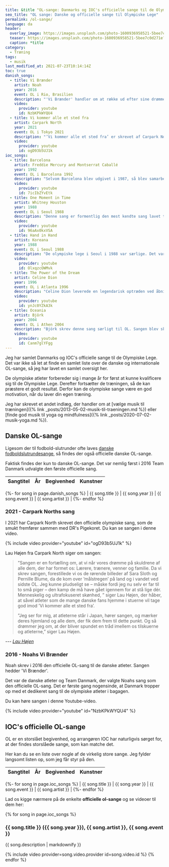 ```yaml
---
title: &title "OL-sange: Danmarks og IOC's officielle sange til de Olympiske Lege"
seo_title: "OL sange: Danske og officielle sange til Olympiske Lege"
permalink: /ol-sange/
language: da
header:
  overlay_image: https://images.unsplash.com/photo-1600936958521-5bee7c0d271e?ixid=MnwxMjA3fDB8MHxwaG90by1wYWdlfHx8fGVufDB8fHx8&ixlib=rb-1.2.1&auto=format&fit=crop&h=630&w=1200&q=10
  teaser: https://images.unsplash.com/photo-1600936958521-5bee7c0d271e?ixid=MnwxMjA3fDB8MHxwaG90by1wYWdlfHx8fGVufDB8fHx8&ixlib=rb-1.2.1&auto=format&fit=crop&h=300&w=400&q=10
  caption: *title
category:
  - Træning
tags:
  - musik
last_modified_at: 2021-07-23T10:14:14Z
toc: true
danish_songs:
  - title: Vi Brænder
    artist: Noah
    year: 2016
    event: OL i Rio, Brasilien
    description: "'Vi Brænder' handler om at række ud efter sine drømme og om at nå sine mål – noget som OL-atleter indiskutabelt kan nikke genkendende til. De danske atleter har i samarbejde med Team Danmark valgt sangen som den officielle OL-sang, og det er første gang nogensinde, at Danmark tropper op med et OL-tema i bagagen."
    video:
      provider: youtube
      id: NzbKPkWYQU4
  - title: Vi kommer alle et sted fra
    artist: Carpark North
    year: 2021
    event: OL i Tokyo 2021
    description: "’Vi kommer alle et sted fra’ er skrevet af Carpark North og handler om at drømme stort, kæmpe og nå toppen – for så til sidst at vende hjem igen. Men sangen handler også om, at vi ikke er alene, men har brug for stærke rødder og relationer for at nå de sublime præstationer."
    video:
      provider: youtube
      id: ogD93b5UJ1k
ioc_songs:
  - title: Barcelona
    artist: Freddie Mercury and Montserrat Caballé
    year: 1992
    event: OL i Barcelona 1992
    description: "Selvom Barcelona blev udgivet i 1987, så blev samarbejdet mellem Freddie Mercury og Montserrat Caballé den (uofficielle) hymne for OL i 1992. Blandingen mellem rock, opera og pop var det største hit Freddie Mercury havde i sin solokarriere."
    video:
      provider: youtube
      id: 7icIbZYvEtk
  - title: One Moment in Time
    artist: Whitney Houston
    year: 1988
    event: OL i Seoul 1988
    description: "Denne sang er formentlig den mest kendte sang lavet til de olympiske lege. Sangen samlede følelsen af samhørighed på dette tidspunkt i verdenshistorien. One Moment In Time gik faktisk også til top 5 på US Billboard hitlisterne dette år."
    video:
      provider: youtube
      id: 96aAx0kxVSA
  - title: Hand in Hand
    artist: Koreana
    year: 1988
    event: OL i Seoul 1988
    description: "De olympiske lege i Seoul i 1988 var særlige. Det var første gang, at USA, Sovjetunionen og Vesttyskland deltog ved de samme lege. Og der blev lavet to ikoniske sange. Lige som Whitney Houstons One Moment In Time, så er budskabet i denne sang også foreningen af verden, som hersker hen i mod afslutningen af Den Kolde Krig."
    video:
      provider: youtube
      id: OlxqzcOWMvk
  - title: The Power of the Dream
    artist: Celine Dion
    year: 1996
    event: OL i Atlanta 1996
    description: "Celine Dion leverede en legendarisk optræden ved åbningen af legene i Atlanta. Mere end 100.000 var samlet på stadion, men hele 3,5 milliarder mennesker kiggede med live på fjernsynet. Et storladent hit som matcher baggrunden for OL."
    video:
      provider: youtube
      id: ynJc0YZkA3k
  - title: Oceania
    artist: Björk
    year: 2004
    event: OL i Athen 2004
    description: "Björk skrev denne sang særligt til OL. Sangen blev skrevet set fra havet. Björk har sagt om sangen: <q>The ocean does not see borders, different races or religions that have always been at the heart of these Games</q>."
    video:
      provider: youtube
      id: Canm7glYFgg
---
```


Jeg har samlet Danmarks og IOC's officielle sange til de Olympiske Lege. Det var ikke så let at finde en samlet liste over de danske og internationale OL-sange, så jeg har lavet en samlet oversigt her.

De olympiske atleter forbereder sig i mange år for først at kunne kvalificere sig til de Olympiske Lege. Derefter fortsætter de træningen, så de kan præstere et godt resultat. Derfor kan de olympiske sange være en god motivation, når du laver din egen træning.

Jeg har skrevet et andet indlæg, der handler om at [vælge musik til træningen]({% link _posts/2013-05-02-musik-til-traeningen.md %}) eller [finde god musik til yoga og mindfulness]({% link _posts/2020-07-02-musik-yoga.md %}).

## Danske OL-sange

Ligesom der til fodbold-slutrunder ofte laves [danske fodboldslutrundesange](https://www.legestue.net/danske-fodboldsange-og-kampsange/), så findes der også officielle danske OL-sange.

Faktisk findes der kun to danske OL-sange. Det var nemlig først i 2016 Team Danmark udvalgte den første officielle sang.

| Sangtitel | År | Begivenhed | Kunstner |
|-|-|-|-|
{%- for song in page.danish_songs %}
| {{ song.title }} | {{ song.year }} | {{ song.event }} | {{ song.artist }} |
{%- endfor %}

### 2021 - Carpark Norths sang

I 2021 har Carpark North skrevet den officielle olympiske sang, som de smukt fremfører sammen med DR's Pigekoret. Du kan se sangen i denne video.

{% include video provider="youtube" id="ogD93b5UJ1k" %}

Lau Højen fra Carpark North siger om sangen:

> ”Sangen er en fortælling om, at vi når vores drømme på skuldrene af alle dem, der har formet os: Lærere, trænere, venner og familie. Da vi skrev sangen, forestillede vi os de rørende billeder af Sara Sloth og Pernille Blume, da de kom over ’målstregen’ på land og i vandet ved sidste OL. Jeg kunne pludseligt se – måske fordi jeg nu selv er far til to små piger – den kamp de må have gået igennem for at stå lige dér. Menneskelig og ultrafokuseret skønhed, ” siger Lau Højen, der håber, at såvel atleter som de mange danske fans hjemme i stuerne vil tage god imod ’Vi kommer alle et sted fra’.
>
> ”Jeg ser for mig, at atleterne står i Japan, hører sangen, og mærker deres hjemland og alle dem, der fik dem frem til dette punkt. Og så drømmer jeg om, at der bliver spundet en tråd imellem os tilskuerne og atleterne,” siger Lau Højen.

--- <cite>[Lau Højen](https://via.ritzau.dk/pressemeddelelse/her-er-danmarks-nye-officielle-ol-sang?publisherId=1874227&releaseId=13625809)</cite>

### 2016 - Noahs Vi Brænder

Noah skrev i 2016 den officielle OL-sang til de danske atleter. Sangen hedder 'Vi Brænder'.

Det var de danske atleter og Team Danmark, der valgte Noahs sang som den officielle OL-sang. Det er første gang nogensinde, at Danmark tropper op med et dedikeret sang til de olympiske atleter i bagagen.

Du kan høre sangen i denne Youtube-video.

{% include video provider="youtube" id="NzbKPkWYQU4" %}

## IOC's officielle OL-sange

OL er en storslået begivenhed, og arrangøren IOC har naturligvis sørget for, at der findes storslåede sange, som kan matche det.

Her kan du se en liste over nogle af de virkelig store sange. Jeg fylder langsomt listen op, som jeg får styr på den.

| Sangtitel | År | Begivenhed | Kunstner |
|-|-|-|-|
{%- for song in page.ioc_songs %}
| {{ song.title }} | {{ song.year }} | {{ song.event }} | {{ song.artist }} |
{%- endfor %}

Lad os kigge nærmere på de enkelte **officielle ol-sange** og se videoer til dem her:

{% for song in page.ioc_songs %}
### {{ song.title }} ({{ song.year }}), {{ song.artist }}, {{ song.event }}

{{ song.description | markdownify }}

{% include video provider=song.video.provider id=song.video.id %}
{% endfor %}
